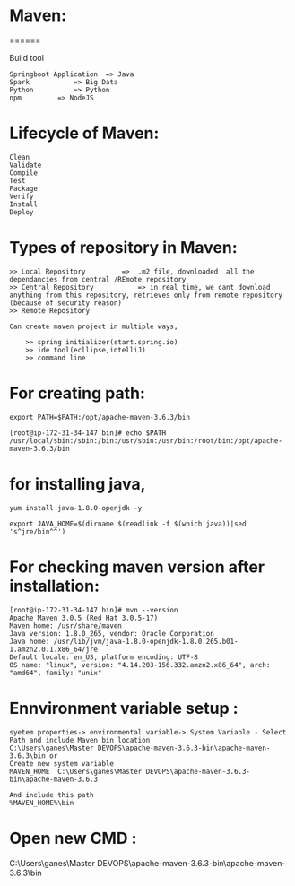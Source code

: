 # Maven:
  ======

Build tool

	Springboot Application	=> Java
	Spark 			=> Big Data
	Python 			=> Python
	npm			=> NodeJS


Lifecycle of Maven:
=============

	Clean
	Validate
	Compile
	Test
	Package
	Verify
	Install
	Deploy


Types of repository in Maven:
====================
	>> Local Repository			=>	.m2 file, downloaded  all the dependancies from central /REmote repository 
	>> Central Repository			=> in real time, we cant download anything from this repository, retrieves only from remote repository (because of security reason)
	>> Remote Repository			
	
	Can create maven project in multiple ways,
	
		>> spring initializer(start.spring.io)
		>> ide tool(ecllipse,intelliJ)
		>> command line

For creating path:
============
	export PATH=$PATH:/opt/apache-maven-3.6.3/bin

	[root@ip-172-31-34-147 bin]# echo $PATH
	/usr/local/sbin:/sbin:/bin:/usr/sbin:/usr/bin:/root/bin:/opt/apache-maven-3.6.3/bin

for installing java,
===========
	yum install java-1.8.0-openjdk -y

 	export JAVA_HOME=$(dirname $(readlink -f $(which java))|sed 's^jre/bin^^')

For checking maven version after installation:
==============================

	[root@ip-172-31-34-147 bin]# mvn --version
	Apache Maven 3.0.5 (Red Hat 3.0.5-17)
	Maven home: /usr/share/maven
	Java version: 1.8.0_265, vendor: Oracle Corporation
	Java home: /usr/lib/jvm/java-1.8.0-openjdk-1.8.0.265.b01-1.amzn2.0.1.x86_64/jre
	Default locale: en_US, platform encoding: UTF-8
	OS name: "linux", version: "4.14.203-156.332.amzn2.x86_64", arch: "amd64", family: "unix"


Ennvironment variable setup :
===================
	syetem properties-> environmental variable-> System Variable - Select Path and include Maven bin location
	C:\Users\ganes\Master DEVOPS\apache-maven-3.6.3-bin\apache-maven-3.6.3\bin or
	Create new system variable 
	MAVEN_HOME	C:\Users\ganes\Master DEVOPS\apache-maven-3.6.3-bin\apache-maven-3.6.3

	And include this path
	%MAVEN_HOME%\bin

Open new CMD :
===========

C:\Users\ganes\Master DEVOPS\apache-maven-3.6.3-bin\apache-maven-3.6.3\bin
